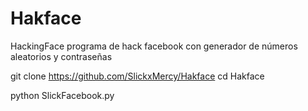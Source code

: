 # Hakface
HackingFace
programa de hack facebook con generador de números aleatorios y contraseñas

git clone https://github.com/SlickxMercy/Hakface
cd Hakface

python SlickFacebook.py
